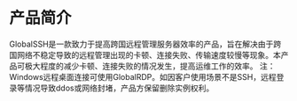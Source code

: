 # 产品简介

GlobalSSH是一款致力于提高跨国远程管理服务器效率的产品，旨在解决由于跨国网络不稳定导致的远程管理出现的卡顿、连接失败、传输速度较慢等现象。本产品可极大程度的减少卡顿、连接失败的情况发生，提高运维工作的效率。
注：Windows远程桌面连接可使用GlobalRDP。如因客户使用场景不是SSH，远程登录等情况导致ddos或网络封堵，产品方保留删除实例权利。
